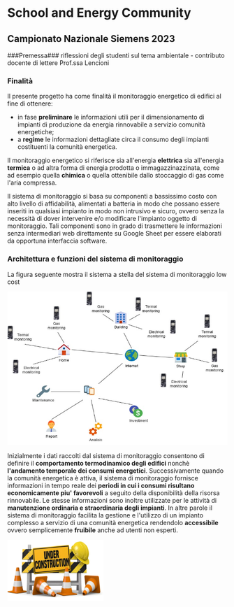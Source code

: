 # School and Energy Community
## Campionato Nazionale Siemens 2023
###Premessa###
riflessioni degli studenti sul tema ambientale - contributo docente di lettere Prof.ssa Lencioni  
### Finalità
Il presente progetto ha come finalità il monitoraggio energetico di edifici al fine di ottenere:
- in fase **preliminare** le informazioni utili per il dimensionamento di impianti di produzione da energia rinnovabile a servizio comunità energetiche;
- a **regime** le informazioni dettagliate circa il consumo degli impianti costituenti la comunità energetica.

Il monitoraggio energetico si riferisce sia all'energia **elettrica** sia all'energia **termica** o ad altra forma di energia prodotta o immagazzinazzinata, come ad esempio quella **chimica** o quella ottenibile dallo stoccaggio di gas come l'aria compressa.

Il sistema di monitoraggio si basa su componenti a bassissimo costo con alto livello di affidabilità, alimentati a batteria in modo che possano essere inseriti in qualsiasi impianto in modo non intrusivo e sicuro, ovvero senza la necessità di dover intervenire e/o modificare l'impianto oggetto di monitoraggio.
Tali componenti sono in grado di trasmettere le informazioni senza intermediari web direttamente su Google Sheet per essere elaborati da opportuna interfaccia software.

### Architettura e funzioni del sistema di monitoraggio
La figura seguente mostra il sistema a stella del sistema di monitoraggio low cost
 
<img src="image/diag1.jpg" width="550" height="350">

Inizialmente i dati raccolti dal sistema di monitoraggio consentono di definire il **comportamento termodinamico degli edifici** nonchè **l'andamento temporale dei consumi energetici**. Successivamente quando la comunità energetica è attiva, il sistema di monitoraggio fornisce informazioni in tempo reale dei **periodi in cui i consumi risultano economicamente piu' favorevoli** a seguito della disponibilità della risorsa rinnovabile. Le stesse informazioni sono inoltre utilizzate per le attività di **manutenzione ordinaria e straordinaria degli impianti**. In altre parole il sistema di monitoraggio facilita la gestione e l'utilizzo di un impianto complesso a servizio di una comunità energetica rendendolo **accessibile** ovvero semplicemente **fruibile** anche ad utenti non esperti.

<img src="image/uc.png" width="220" height="140">




